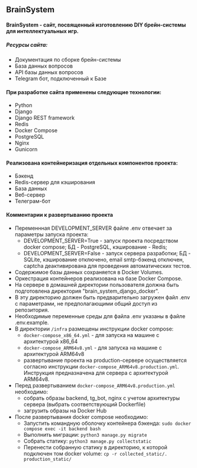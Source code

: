 ## BrainSystem

#### BrainSystem - сайт, посвященный изготовлению DIY брейн-системы для интеллектуальных игр.

##### Ресурсы сайта:

- Документация по сборке брейн-системы
- База данных вопросов
- API базы данных вопросов
- Telegram бот, подключенный к Базе

#### При разработке сайта применены следующие технологии:
- Python
- Django
- Django REST framework
- Redis
- Docker Compose
- PostgreSQL
- Nginx
- Gunicorn

#### Реализована контейнеризация отдельных компонентов проекта:
- Бэкенд
- Redis-сервер для кэширования
- База данных
- Веб-сервер
- Телеграм-бот

#### Комментарии к развертыванию проекта
- Переменнная DEVELOPMENT_SERVER файле .env отвечает за параметры запуска проекта:
    - DEVELOPMENT_SERVER=True - запуск проекта посредством docker compose; БД - PostgreSQL, кэширование - Redis;
    - DEVELOPMENT_SERVER=False - запуск сервера разработки; БД - SQLite, кэширование отключено, email smtp-бэкенд отключен, captcha деактивирована для проведения автоматических тестов.
- Содержимое базы данных сохраняется в Docker Volumes.
- Оркестрация контейнеров реализована на базе Docker Compose.
- На сервере в домашней директории пользователя должна быть подготовлена директория "brain_system_django_docker".
- В эту директорию должен быть предварительно загружен файл .env с параметрами, не предполагающими общий доступ из репозитория.
- Необходимые переменные среды для файла .env указаны в файле .env.example.
- В директории `/infra` размещены инструкции docker compose:
    - `docker-compose_x86_64.yml` - для запуска на машине с архитектурой x86_64
    - `docker-compose_ARM64v8.yml` - для запуска на машине с архитектурой ARM64v8
    - развертывание проекта на production-сервере осуществляется согласно инструкции `docker-compose_ARM64v8.production.yml`. Инструкция предназначена для сервера с архитектурой ARM64v8.
- Перед развертыванием `docker-compose_ARM64v8.production.yml` необходимо:
    - собрать образы backend, tg_bot, nginx с учетом архитектуры сервера (выбрать соответствующий Dockerfile)
    - загрузить образы на Docker Hub
- После развертывания docker compose необходимо:
    - Запустить командную оболочку контейнера бэкенда: `sudo docker compose exec -it backend bash`
    - Выполнить миграции: `python3 manage.py migrate`
    - Собрать статику: `python3 manage.py collectstatic`
    - Перенести собранную статику в директорию, к которой подключен том docker volume: `cp -r collected_static/. production_static/`
